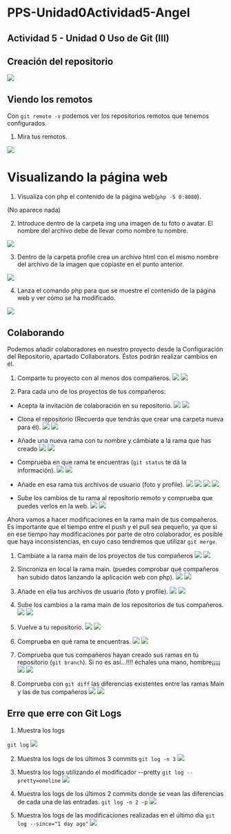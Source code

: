 # PPS-Unidad0Actividad5-Angel
## Actividad 5 - Unidad 0 Uso de Git (III)

## Creación del repositorio
![](Images/img1.png)

## Viendo los remotos
Con `git remote -v` podemos ver los repositorios remotos que tenemos configurados.

1. Mira tus remotos.
   
![](Images/img2.png)

# Visualizando la página web

1. Visualiza con php el contenido de la página web(`php -S 0:8080`).

(No aparece nada)

2. Introduce dentro de la carpeta img una imagen de tu foto o avatar. El nombre del archivo debe de llevar como nombre tu nombre.

![](Images/img3.png)

3. Dentro de la carpeta profile crea un archivo html con el mismo nombre del archivo de la imagen que copiaste en el punto anterior.

![](Images/img4.png)

4. Lanza el comando php para que se muestre el contenido de la página web y ver cómo se ha modificado.

![](Images/img5.png)

## Colaborando
Podemos añadir colaboradores en nuestro proyecto desde la Configuración del Repositorio, apartado Collaborators. Éstos podrán realizar cambios en él.


1. Comparte tu proyecto con al menos dos compañeros.
![](Images/img8.png)
![](Images/img7.png)

3. Para cada uno de los proyectos de tus compañeros:
  * Acepta la invitación de colaboración en su repositorio.
  ![](Images/img6.png)
  ![](Images/img10.png)

  * Clona el repositorio (Recuerda que tendrás que crear una carpeta nueva para él).
  ![](Images/img11.png)
  ![](Images/img17.png)


  * Añade una nueva rama con tu nombre y cámbiate a la rama que has creado
  ![](Images/img12.png)
  ![](Images/img18.png)


  * Comprueba en que rama te encuentras (`git status` te dá la información).
  ![](Images/img13.png)
  ![](Images/img19.png)


  * Añade en esa rama tus archivos de usuario (foto y profile).
  ![](Images/img14.png)
  ![](Images/img15.png)
  ![](Images/img20.png)
  ![](Images/img25.png)
  
  * Sube los cambios de tu rama al repositorio remoto y comprueba que puedes verlos en la web.
  ![](Images/img22.png)
  ![](Images/img21.png)

 
Ahora vamos a hacer modificaciones en la rama main de tus compañeros. Es importante que el tiempo entre el push y el pull sea pequeño, ya que si en ese tiempo hay modificaciones por parte de otro colaborador, es posible que haya inconsistencias, en cuyo caso tendremos que utilizar `git merge`.


1. Cambiate a la rama main de los proyectos de tus compañeros
![](Images/img.png)
![](Images/img.png)


2. Sincroniza en local la rama main. (puedes comprobar qué compañeros han subido datos lanzando la aplicación web con php).
![](Images/img.png)
![](Images/img.png)


3. Añade en ella tus archivos de usuario (foto y profile).
![](Images/img.png)
![](Images/img.png)


4. Sube los cambios a la rama main de los repositorios de tus compañeros.
![](Images/img.png)
![](Images/img.png)


5. Vuelve a tu repositorio.
![](Images/img.png)
![](Images/img.png)


6. Comprueba en qué rama te encuentras.
![](Images/img.png)
![](Images/img.png)


7. Comprueba que tus compañeros hayan creado sus ramas en tu repositorio (`git branch`). Si no es así...!!!! échales una mano, hombre¡¡¡¡¡
![](Images/img.png)
![](Images/img.png)


8. Comprueba con `git diff` las diferencias existentes entre las ramas Main y las de tus compañeros
![](Images/img.png)
![](Images/img.png)


## Erre que erre con Git Logs

1. Muestra los logs

`git log`
![](Images/img.png)

2. Muestra los logs de los últimos 3 commits
`git log -n 3`
![](Images/img.png)

3. Muestra los logs utilizando el modificador --pretty
`git log --pretty=oneline`
![](Images/img.png)

5. Muestra los logs de los últimos 2 commits donde se vean las diferencias de cada una de las entradas.
`git log -n 2 -p`
![](Images/img.png)

7. Muestra los logs de las modificaciones realizadas en el último día
`git log --since="1 day ago"`
![](Images/img.png)



















































